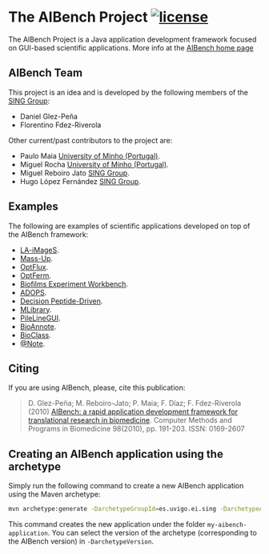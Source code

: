 The AIBench Project [![license](https://img.shields.io/badge/LICENSE-LGPLv3-blue.svg)]() 
========================

The AIBench Project is a Java application development framework focused on GUI-based scientific applications. More info at the [AIBench home page](http://www.aibench.org)

AIBench Team
----
This project is an idea and is developed by the following members of the [SING Group](http://sing.ei.uvigo.es):

* Daniel Glez-Peña
* Florentino Fdez-Riverola

Other current/past contributors to the project are:

* Paulo Maia [University of Minho (Portugal)](http://www.uminho.pt).
* Miguel Rocha [University of Minho (Portugal)](http://www.uminho.pt).
* Miguel Reboiro Jato [SING Group](http://sing.ei.uvigo.es).
* Hugo López Fernández [SING Group](http://sing.ei.uvigo.es).

Examples
----
The following are examples of scientific applications developed on top of the AIBench framework:
* [LA-iMageS](http://www.la-images.net/).
* [Mass-Up](http://sing.ei.uvigo.es/mass-up/).
* [OptFlux](http://www.optflux.org/).
* [OptFerm](http://darwin.di.uminho.pt/optferm/).
* [Biofilms Experiment Workbench](http://sing.ei.uvigo.es/bew/).
* [ADOPS](http://sing.ei.uvigo.es/ADOPS/).
* [Decision Peptide-Driven](http://sing.ei.uvigo.es/DPD/).
* [MLibrary](http://sing.ei.uvigo.es/MLibrary/).
* [PileLineGUI](http://sing.ei.uvigo.es/pileline/index.php/Main_Page).
* [BioAnnote](http://sing.ei.uvigo.es/bioannote/).
* [BioClass](http://sing.ei.uvigo.es/bioclass/).
* [@Note](http://sysbio.di.uminho.pt/anote/wiki/index.php/Main_Page).

Citing
----
If you are using AIBench, please, cite this publication:
> D. Glez-Peña; M. Reboiro-Jato; P. Maia; F. Díaz; F. Fdez-Riverola (2010) [AIBench: a rapid application development framework for translational research in biomedicine](http://dx.doi.org/10.1016/j.cmpb.2009.12.003). Computer Methods and Programs in Biomedicine 98(2010), pp. 191-203. ISSN: 0169-2607

Creating an AIBench application using the archetype 
----
Simply run the following command to create a new AIBench application using the Maven archetype:
```bash
mvn archetype:generate -DarchetypeGroupId=es.uvigo.ei.sing -DarchetypeArtifactId=aibench-archetype -DarchetypeVersion=2.7.3  -DgroupId=es.uvigo.ei.sing -DartifactId=my-aibench-application -DinteractiveMode=false -DarchetypeCatalog=http://sing.ei.uvigo.es/maven2/archetype-catalog.xml
```
This command creates the new application under the folder `my-aibench-application`. You can select the version of the archetype (corresponding to the AIBench version) in `-DarchetypeVersion`.
